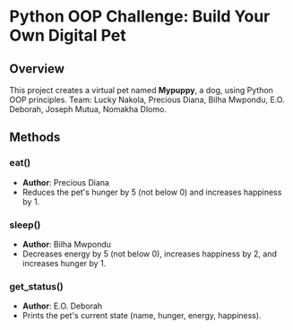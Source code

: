 # Python OOP Challenge: Build Your Own Digital Pet

## Overview
This project creates a virtual pet named **Mypuppy**, a dog, using Python OOP principles. Team: Lucky Nakola, Precious Diana, Bilha Mwpondu, E.O. Deborah, Joseph Mutua, Nomakha Dlomo.

## Methods
### eat()
- **Author**: Precious Diana
- Reduces the pet's hunger by 5 (not below 0) and increases happiness by 1.

### sleep()
- **Author**: Bilha Mwpondu
- Decreases energy by 5 (not below 0), increases happiness by 2, and increases hunger by 1.


### get_status()
- **Author**: E.O. Deborah
- Prints the pet's current state (name, hunger, energy, happiness).
